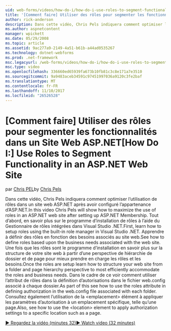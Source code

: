 ```yaml
---
uid: web-forms/videos/how-do-i/how-do-i-use-roles-to-segment-functionality-in-an-aspnet-web-site
title: '[Comment faire] Utiliser des rôles pour segmenter les fonctionnalités dans un Site Web ASP.NET | Documents Microsoft'
author: rick-anderson
description: Dans cette vidéo, Chris Pels indiquera comment optimiser l’utilisation de rôles dans un site web ASP.NET après avoir configuré l’appartenance d’ASP.NET. Tout d’abord, en savoir plus sur le programme d’installation de rôle en cours...
ms.author: aspnetcontent
manager: wpickett
ms.date: 05/29/2008
ms.topic: article
ms.assetid: 9ac277a9-2149-4a51-b61b-a44ad0535267
ms.technology: dotnet-webforms
ms.prod: .net-framework
msc.legacyurl: /web-forms/videos/how-do-i/how-do-i-use-roles-to-segment-functionality-in-an-aspnet-web-site
msc.type: video
ms.openlocfilehash: 336660ed65939fa673b10fb81c3c8e171a7e3510
ms.sourcegitcommit: 9a9483aceb34591c97451997036a9120c3fe2baf
ms.translationtype: MT
ms.contentlocale: fr-FR
ms.lasthandoff: 11/10/2017
ms.locfileid: "26526528"
---
```

<a name="how-do-i-use-roles-to-segment-functionality-in-an-aspnet-web-site"></a><span data-ttu-id="a9909-104">[Comment faire] Utiliser des rôles pour segmenter les fonctionnalités dans un Site Web ASP.NET</span><span class="sxs-lookup"><span data-stu-id="a9909-104">[How Do I:] Use Roles to Segment Functionality in an ASP.NET Web Site</span></span>
====================
<span data-ttu-id="a9909-105">par [Chris PEL](https://twitter.com/chrispels)</span><span class="sxs-lookup"><span data-stu-id="a9909-105">by [Chris Pels](https://twitter.com/chrispels)</span></span>

<span data-ttu-id="a9909-106">Dans cette vidéo, Chris Pels indiquera comment optimiser l’utilisation de rôles dans un site web ASP.NET après avoir configuré l’appartenance d’ASP.NET.</span><span class="sxs-lookup"><span data-stu-id="a9909-106">In this video Chris Pels will show how to maximize the use of roles in an ASP.NET web site after setting up ASP.NET Membership.</span></span> <span data-ttu-id="a9909-107">Tout d’abord, en savoir plus sur le programme d’installation de rôles à l’aide du Gestionnaire de rôles intégrées dans Visual Studio .NET.</span><span class="sxs-lookup"><span data-stu-id="a9909-107">First, learn how to setup roles using the built-in role manager in Visual Studio .NET.</span></span> <span data-ttu-id="a9909-108">Apprendre à définir des rôles en fonction des besoins associés au site web.</span><span class="sxs-lookup"><span data-stu-id="a9909-108">See how to define roles based upon the business needs associated with the web site.</span></span> <span data-ttu-id="a9909-109">Une fois que les rôles sont le programme d’installation en savoir plus sur la structure de votre site web à partir d’une perspective de hiérarchie de dossier et de page pour mieux prendre en charge les rôles et les besoins.</span><span class="sxs-lookup"><span data-stu-id="a9909-109">Once the roles are setup learn how to structure your web site from a folder and page hierarchy perspective to most efficiently accommodate the roles and business needs.</span></span> <span data-ttu-id="a9909-110">Dans le cadre de ce voir comment utiliser l’attribut de rôles dans la définition d’autorisations dans le fichier web.config associé à chaque dossier.</span><span class="sxs-lookup"><span data-stu-id="a9909-110">As part of this see how to use the roles attribute in defining authorization in the web.config file associated with each folder.</span></span> <span data-ttu-id="a9909-111">Consultez également l’utilisation de la &lt;emplacement&gt; élément à appliquer les paramètres d’autorisation à un emplacement spécifique, telle qu’une page.</span><span class="sxs-lookup"><span data-stu-id="a9909-111">Also, see how to use the &lt;location&gt; element to apply authorization settings to a specific location such as a page.</span></span>

[<span data-ttu-id="a9909-112">&#9654; Regardez la vidéo (minutes 32)</span><span class="sxs-lookup"><span data-stu-id="a9909-112">&#9654; Watch video (32 minutes)</span></span>](https://channel9.msdn.com/Blogs/ASP-NET-Site-Videos/how-do-i-use-roles-to-segment-functionality-in-an-aspnet-web-site)
